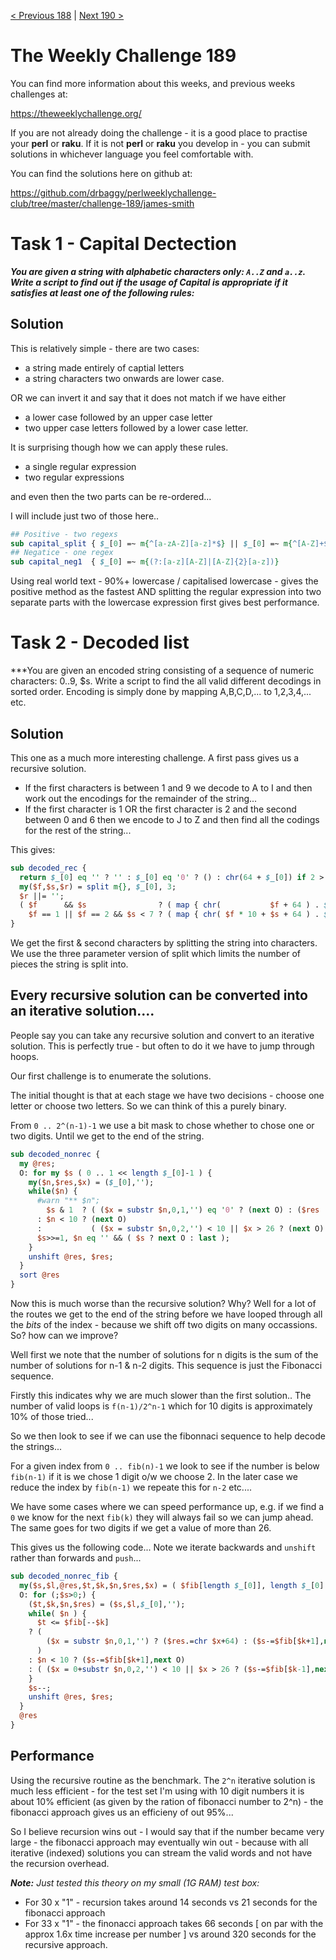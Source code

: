 [< Previous 188](https://github.com/drbaggy/perlweeklychallenge-club/tree/master/challenge-188/james-smith) |
[Next 190 >](https://github.com/drbaggy/perlweeklychallenge-club/tree/master/challenge-190/james-smith)

# The Weekly Challenge 189

You can find more information about this weeks, and previous weeks challenges at:

  https://theweeklychallenge.org/

If you are not already doing the challenge - it is a good place to practise your
**perl** or **raku**. If it is not **perl** or **raku** you develop in - you can
submit solutions in whichever language you feel comfortable with.

You can find the solutions here on github at:

https://github.com/drbaggy/perlweeklychallenge-club/tree/master/challenge-189/james-smith

# Task 1 - Capital Dectection

***You are given a string with alphabetic characters only: `A..Z` and `a..z`. Write a script to find out if the usage of Capital is appropriate if it satisfies at least one of the following rules:***

## Solution

This is relatively simple - there are two cases:

 * a string made entirely of captial letters
 * a string characters two onwards are lower case.

OR we can invert it and say that it does not match if we have either

 * a lower case followed by an upper case letter
 * two upper case letters followed by a lower case letter.

It is surprising though how we can apply these rules.

 * a single regular expression
 * two regular expressions

and even then the two parts can be re-ordered...

I will include just two of those here..

```perl
## Positive - two regexs
sub capital_split { $_[0] =~ m{^[a-zA-Z][a-z]*$} || $_[0] =~ m{^[A-Z]+$} ? 1 : 0 }
## Negatice - one regex
sub capital_neg1  { $_[0] =~ m{(?:[a-z][A-Z]|[A-Z]{2}[a-z])}             ? 0 : 1 }
```

Using real world text - 90%+ lowercase / capitalised lowercase - gives the positive method as the fastest AND splitting the regular expression into two separate parts with the lowercase expression first gives best performance.

# Task 2 - Decoded list

***You are given an encoded string consisting of a sequence of numeric characters: 0..9, $s.  Write a script to find the all valid different decodings in sorted order.  Encoding is simply done by mapping A,B,C,D,... to 1,2,3,4,... etc.

## Solution

This one as a much more interesting challenge. A first pass gives us a recursive solution.

 * If the first characters is between 1 and 9 we decode to A to I and then work out the encodings for the remainder of the string...
 * If the first character is 1 OR the first character is 2 and the second between 0 and 6 then we encode to J to Z and then find all the codings for the rest of the string... 

This gives:

```perl
sub decoded_rec {
  return $_[0] eq '' ? '' : $_[0] eq '0' ? () : chr(64 + $_[0]) if 2 > length $_[0];
  my($f,$s,$r) = split m{}, $_[0], 3;
  $r ||= '';
  ( $f      && $s                ? ( map { chr(           $f + 64 ) . $_ } decoded_rec($s.$r) ) : (),
    $f == 1 || $f == 2 && $s < 7 ? ( map { chr( $f * 10 + $s + 64 ) . $_ } decoded_rec($r   ) ) : () );
}
```

We get the first & second characters by splitting the string into characters. We use the three parameter version of split which limits the number of pieces the string is split into.

## Every recursive solution can be converted into an iterative solution....

People say you can take any recursive solution and convert to an iterative solution. This is perfectly true - but often to do it we have to jump through hoops.

Our first challenge is to enumerate the solutions.

The initial thought is that at each stage we have two decisions - choose one letter or choose two letters. So we can think of this a purely binary.

From `0 .. 2^(n-1)-1` we use a bit mask to chose whether to chose one or two digits. Until we get to the end of the string.

```perl
sub decoded_nonrec {
  my @res;
  O: for my $s ( 0 .. 1 << length $_[0]-1 ) {
    my($n,$res,$x) = ($_[0],'');
    while($n) {
      #warn "** $n";
        $s & 1  ? ( ($x = substr $n,0,1,'') eq '0' ? (next O) : ($res .= chr $x + 64) )
      : $n < 10 ? (next O)
      :           ( ($x = substr $n,0,2,'') < 10 || $x > 26 ? (next O) : ($res .= chr $x + 64) );
      $s>>=1, $n eq '' && ( $s ? next O : last );
    }
    unshift @res, $res;
  }
  sort @res
}
```

Now this is much worse than the recursive solution? Why? Well for a lot of the routes we get to the end of the string before we have looped through all the *bits* of the index - because we shift off two digits on many occassions. So? how can we improve?

Well first we note that the number of solutions for n digits is the sum of the number of solutions for n-1 & n-2 digits. This sequence is just the Fibonacci sequence.

Firstly this indicates why we are much slower than the first solution.. The number of valid loops is `f(n-1)/2^n-1` which for 10 digits is approximately 10% of those tried...

So we then look to see if we can use the fibonnaci sequence to help decode the strings...

For a given index from `0 .. fib(n)-1` we look to see if the number is below `fib(n-1)` if it is we chose 1 digit o/w we choose 2. In the later case we reduce the index by `fib(n-1)` we repeate this for `n-2` etc....

We have some cases where we can speed performance up, e.g. if we find a `0` we know for the next `fib(k)` they will always fail so we can jump ahead. The same goes for two digits if we get a value of more than 26.

This gives us the following code... Note we iterate backwards and `unshift` rather than forwards and `push`...

```perl
sub decoded_nonrec_fib {
  my($s,$l,@res,$t,$k,$n,$res,$x) = ( $fib[length $_[0]], length $_[0] );
  O: for (;$s>0;) {
    ($t,$k,$n,$res) = ($s,$l,$_[0],'');
    while( $n ) {
      $t <= $fib[--$k]
    ? (
        ($x = substr $n,0,1,'') ? ($res.=chr $x+64) : ($s-=$fib[$k+1],next O)
      )
    : $n < 10 ? ($s-=$fib[$k+1],next O)
    : ( ($x = 0+substr $n,0,2,'') < 10 || $x > 26 ? ($s-=$fib[$k-1],next O) : ($t-=$fib[$k],$res .= chr $x + 64,$k--) );
    }
    $s--;
    unshift @res, $res;
  }
  @res
}
```

## Performance

Using the recursive routine as the benchmark. The `2^n` iterative solution is much less efficient - for the test set I'm using with 10 digit numbers it is about 10% efficient (as given by the ration of fibonacci number to 2^n) - the fibonacci approach gives us an efficieny of out 95%...

So I believe recursion wins out - I would say that if the number became very large - the fibonacci approach may eventually win out - because with all iterative (indexed) solutions you can stream the valid words and not have the recursion overhead.

***Note:** Just tested this theory on my small (1G RAM) test box:*

 * For 30 x "1" - recursion takes around 14 seconds vs 21 seconds for the fibonacci approach
 * For 33 x "1" - the finonacci approach takes 66 seconds [ on par with the approx 1.6x time increase per number ] vs around 320 seconds for the recursive approach.

